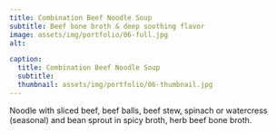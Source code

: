 ```yaml
---
title: Combination Beef Noodle Soup
subtitle: Beef bone broth & deep soothing flavor
image: assets/img/portfolio/06-full.jpg
alt: 

caption:
  title: Combination Beef Noodle Soup
  subtitle: 
  thumbnail: assets/img/portfolio/06-thumbnail.jpg
---
```

Noodle with sliced beef, beef balls, beef stew, spinach or watercress (seasonal) and bean sprout in spicy broth, herb beef bone broth.
